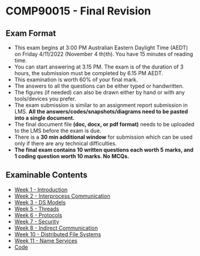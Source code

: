 # COMP90015 - Final Revision



## Exam Format

* This exam begins at 3:00 PM Australian Eastern Daylight Time (AEDT) on Friday 4/11/2022 (November 4 th)th). You have 15 minutes of reading time.
* You can start answering at 3.15 PM. The exam is of the duration of 3 hours, the submission must be completed by 6.15 PM AEDT.
* This examination is worth 60% of your final mark.
* The answers to all the questions can be either typed or handwritten.
* The figures (if needed) can also be drawn either by hand or with any tools/devices you prefer.
* The exam submission is similar to an assignment report submission in LMS. **All the answers/codes/snapshots/diagrams need to be pasted into a single document.**
* The final document file **(doc, docx, or pdf format)** needs to be uploaded to the LMS before the exam is due.
* There is a **30 min additional window** for submission which can be used only if there are any technical difficulties.
* **The final exam contains 10 written questions each worth 5 marks, and 1 coding question worth 10 marks. No MCQs.**



## Examinable Contents

* [Week 1 - Introduction](Modules/1-Intro.md)
* [Week 2 - Interprocess Communication](Modules/2-IPC.md)
* [Week 3 - DS Models](Modules/3-DSModels.md)
* [Week 5 - Threads](Modules/4-Threads.md)
* [Week 6 - Protocols](Modules/5-Protocols.md)
* [Week 7 - Security](Modules/6-Security.md)
* [Week 8 - Indirect Communication](Modules/7-Indirect.md)
* [Week 10 - Distributed File Systems](Modules/8-DFS.md)
* [Week 11 - Name Services](Modules/9-Name.md)
* [Code](CODE.md)
